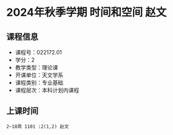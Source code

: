 # 2024年秋季学期 时间和空间 赵文






## 课程信息

- 课程号：022172.01
- 学分：2
- 教学类型：理论课
- 开课单位：天文学系
- 课程类别：专业基础
- 课程层次：本科计划内课程

## 上课时间

```
2~18周 1101 :2(1,2) 赵文
```

